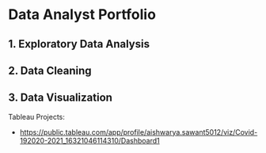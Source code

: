 # Data Analyst Portfolio 
## 1. Exploratory Data Analysis
## 2. Data Cleaning
## 3. Data Visualization
Tableau Projects:
- https://public.tableau.com/app/profile/aishwarya.sawant5012/viz/Covid-192020-2021_16321046114310/Dashboard1
